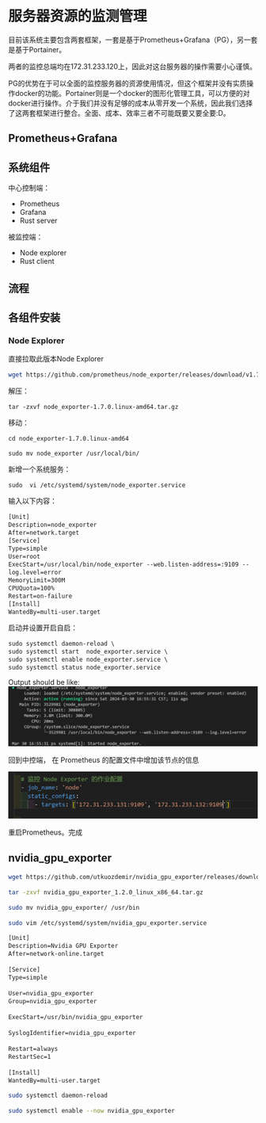 # 服务器资源的监测管理

目前该系统主要包含两套框架，一套是基于Prometheus+Grafana（PG），另一套是基于Portainer。

两者的监控总端均在172.31.233.120上，因此对这台服务器的操作需要小心谨慎。

PG的优势在于可以全面的监控服务器的资源使用情况，但这个框架并没有实质操作docker的功能。Portainer则是一个docker的图形化管理工具，可以方便的对docker进行操作。介于我们并没有足够的成本从零开发一个系统，因此我们选择了这两套框架进行整合。全面、成本、效率三者不可能既要又要全要:D。

## Prometheus+Grafana


## 系统组件

中心控制端：

* Prometheus
* Grafana
* Rust server

被监控端：

* Node explorer
* Rust client

## 流程

## 各组件安装

### Node Explorer

直接拉取此版本Node Explorer

```bash
wget https://github.com/prometheus/node_exporter/releases/download/v1.7.0/node_exporter-1.7.0.linux-amd64.tar.gz
```

解压：

```
tar -zxvf node_exporter-1.7.0.linux-amd64.tar.gz 
```

移动：

```
cd node_exporter-1.7.0.linux-amd64
```

```
sudo mv node_exporter /usr/local/bin/
```

新增一个系统服务：

```
sudo  vi /etc/systemd/system/node_exporter.service
```

输入以下内容：

```
[Unit]
Description=node_exporter
After=network.target
[Service]
Type=simple
User=root
ExecStart=/usr/local/bin/node_exporter --web.listen-address=:9109 --log.level=error
MemoryLimit=300M
CPUQuota=100%
Restart=on-failure
[Install]
WantedBy=multi-user.target
```

启动并设置开启自启：

```
sudo systemctl daemon-reload \
sudo systemctl start  node_exporter.service \
sudo systemctl enable node_exporter.service \
sudo systemctl status node_exporter.service
```

Output should be like:
![1711788996832](image/服务器资源监控/1711788996832.png)

回到中控端， 在 Prometheus 的配置文件中增加该节点的信息

![1711789090652](image/服务器资源监控/1711789090652.png)

重启Prometheus。完成

## nvidia_gpu_exporter

```bash
wget https://github.com/utkuozdemir/nvidia_gpu_exporter/releases/download/v1.2.0/nvidia_gpu_exporter_1.2.0_linux_x86_64.tar.gz
```

``` bash
tar -zxvf nvidia_gpu_exporter_1.2.0_linux_x86_64.tar.gz 
```

```bash
sudo mv nvidia_gpu_exporter/ /usr/bin
```

```bash
sudo vim /etc/systemd/system/nvidia_gpu_exporter.service
```

```
[Unit]
Description=Nvidia GPU Exporter
After=network-online.target

[Service]
Type=simple

User=nvidia_gpu_exporter
Group=nvidia_gpu_exporter

ExecStart=/usr/bin/nvidia_gpu_exporter

SyslogIdentifier=nvidia_gpu_exporter

Restart=always
RestartSec=1

[Install]
WantedBy=multi-user.target
```

```bash
sudo systemctl daemon-reload
```

```bash
sudo systemctl enable --now nvidia_gpu_exporter
```
